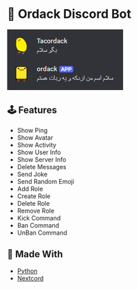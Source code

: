 # 🦆 Ordack Discord Bot

<img src="preview.png">

## 🕹 Features
- Show Ping
- Show Avatar
- Show Activity
- Show User Info
- Show Server Info
- Delete Messages
- Send Joke
- Send Random Emoji
- Add Role
- Create Role
- Delete Role
- Remove Role
- Kick Command
- Ban Command
- UnBan Command

## 📝 Made With
- [Python](https://github.com/python)
- [Nextcord](https://github.com/nextcord/nextcord)